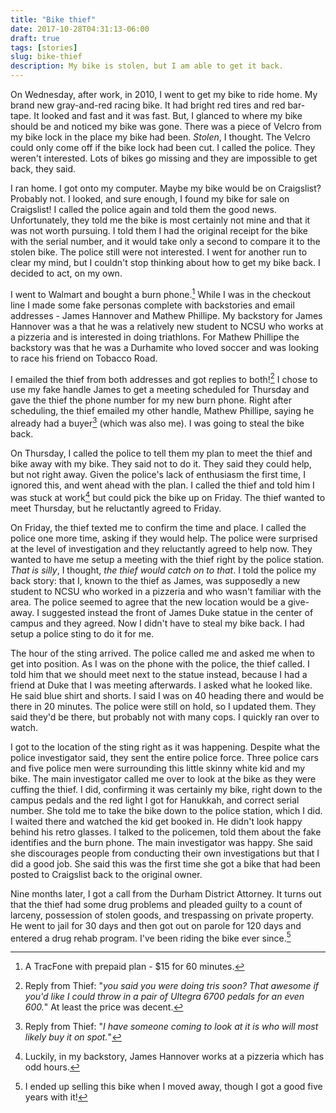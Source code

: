 ```yaml
---
title: "Bike thief"
date: 2017-10-28T04:31:13-06:00
draft: true
tags: [stories]
slug: bike-thief
description: My bike is stolen, but I am able to get it back.
---
```



On Wednesday, after work, in 2010, I went to get my bike to ride home. My brand new gray-and-red racing bike. It had bright red tires and red bar-tape. It looked and fast and it was fast. But, I glanced to where my bike should be and noticed my bike was gone. There was a piece of Velcro from my bike lock in the place my bike had been. *Stolen*, I thought. The Velcro could only come off if the bike lock had been cut.  I called the police. They weren't interested. Lots of bikes go missing and they are impossible to get back, they said.  

I ran home. I got onto my computer. Maybe my bike would be on Craigslist? Probably not. I looked, and sure enough, I found my bike for sale on Craigslist!  I called the police again and told them the good news. Unfortunately, they told me the bike is most certainly not mine and that it was not worth pursuing. I told them I had the original receipt for the bike with the serial number, and it would take only a second to compare it to the stolen bike. The police still were not interested. I went for another run to clear my mind, but I couldn't stop thinking about how to get my bike back. I decided to act, on my own.


I went to Walmart and bought a burn phone.[^1]  While I was in the checkout line I made some fake personas complete with backstories and email addresses - James Hannover and Mathew Phillipe. My backstory for James Hannover was a that he was a relatively new student to NCSU who works at a pizzeria and is interested in doing triathlons. For Mathew Phillipe the backstory was that he was a Durhamite who loved soccer and was looking to race his friend on Tobacco Road. 


[^1]: A TracFone with prepaid plan -  $15 for 60 minutes.

I emailed the thief from both addresses and got replies to both![^2] I chose to use my fake handle James to get a meeting scheduled for Thursday and gave the thief the phone number for my new burn phone. Right after scheduling, the thief emailed my other handle, Mathew Phillipe, saying he already had a buyer[^3] (which was also me). I was going to steal the bike back. 

[^2]: Reply from Thief: "*you said you were doing tris soon? That awesome if you'd like I could throw in a pair of Ultegra 6700 pedals for an even 600.*" At least the price was decent.

[^3]: Reply from Thief: "*I have someone coming to look at it is who will most likely buy it on spot.*"

On Thursday, I called the police to tell them my plan to meet the thief and bike away with my bike. They said not to do it. They said they could help, but not right away. Given the police's lack of enthusiasm the first time, I ignored this, and went ahead with the plan. I called the thief and told him I was stuck at work[^4] but could pick the bike up on Friday. The thief wanted to meet Thursday, but he reluctantly agreed to Friday.

[^4]: Luckily, in my backstory, James Hannover works at a pizzeria which has odd hours.

On Friday, the thief texted me to confirm the time and place. I called the police one more time, asking if they would help. The police were surprised at the level of investigation and they reluctantly agreed to help now.  They wanted to have me setup a meeting with the thief right by the police station. *That is silly*, I thought, *the thief would catch on to that*.  I told the police my back story: that I, known to the thief as James, was supposedly a new student to NCSU who worked in a pizzeria and who wasn't familiar with the area. The police seemed to agree that the new location would be a give-away. I suggested instead the front of James Duke statue in the center of campus and they agreed.  Now I didn't have to steal my bike back. I had setup a police sting to do it for me.

The hour of the sting arrived. The police called me and asked me when to get into position. As I was on the phone with the police, the thief called.  I told him that we should meet next to the statue instead, because I had a friend at Duke that I was meeting afterwards. I asked what he looked like. He said blue shirt and shorts. I said I was on 40 heading there and would be there in 20 minutes. The police were still on hold, so I updated them.  They said they'd be there, but probably not with many cops. I quickly ran over to watch.  

I got to the location of the sting right as it was happening. Despite what the police investigator said, they sent the entire police force. Three police cars and five police men were surrounding this little skinny white kid and my bike. The main investigator called me over to look at the bike as they were cuffing the thief.  I did, confirming it was certainly my bike, right down to the campus pedals and the red light I got for Hanukkah, and correct serial number.  She told me to take the bike down to the police station, which I did.  I waited there and watched the kid get booked in.  He didn't look happy behind his retro glasses.  I talked to the policemen, told them about the fake identifies and the burn phone. The main investigator was happy.  She said she discourages people from conducting their own investigations but that I did a good job. She said this was the first time she got a bike that had been posted to Craigslist back to the original owner.  

Nine months later, I got a call from the Durham District Attorney. It turns out that the thief had some drug problems and pleaded guilty to a count of larceny, possession of stolen goods, and trespassing on private property.  He went to jail for 30 days and then got out on parole for 120 days and entered a drug rehab program. I've been riding the bike ever since.[^5]

[^5]: I ended up selling this bike when I moved away, though I got a good five years with it!
